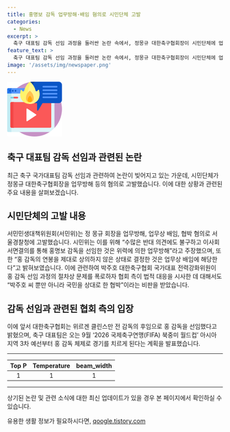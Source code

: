 ```yaml
---
title: 홍명보 감독 업무방해·배임 혐의로 시민단체 고발
categories:
  - News
excerpt: >
  축구 대표팀 감독 선임 과정을 둘러싼 논란 속에서, 정몽규 대한축구협회장이 시민단체에 업무방해 등의 혐의로 고발되었다. 서민민생대책위원회(서민위)는 정 회장을 업무방해, 업무상 배임, 협박 혐의로 서울경찰청에 고발했다고 밝혔다. 또한, 홍 감독의 연봉 결정과 관련하여 업무상 배임으로 비판하고, 대한축구협회는 법적 대응을 시사한 박주호 전력강화위원을 협박으로 비난했다. 협회는 위르겐 클린스만 전 감독의 후임으로 홍 감독을 선임하여 오는 9월부터 홍 감독 체제로 경기를 치를 예정이다.
feature_text: >
  축구 대표팀 감독 선임 과정을 둘러싼 논란 속에서, 정몽규 대한축구협회장이 시민단체에 업무방해 등의 혐의로 고발되었다. 서민민생대책위원회(서민위)는 정 회장을 업무방해, 업무상 배임, 협박 혐의로 서울경찰청에 고발했다고 밝혔다. 또한, 홍 감독의 연봉 결정과 관련하여 업무상 배임으로 비판하고, 대한축구협회는 법적 대응을 시사한 박주호 전력강화위원을 협박으로 비난했다. 협회는 위르겐 클린스만 전 감독의 후임으로 홍 감독을 선임하여 오는 9월부터 홍 감독 체제로 경기를 치를 예정이다.
image: '/assets/img/newspaper.png'
---
```


<p><img src="/assets/img/news.png" alt="rentncar 속보" /></p>

<h2 data-ke-size="size26">축구 대표팀 감독 선임과 관련된 논란</h2>

<p data-ke-size="size16">최근 축구 국가대표팀 감독 선임과 관련하여 논란이 빚어지고 있는 가운데, 시민단체가 정몽규 대한축구협회장을 업무방해 등의 혐의로 고발했습니다. 이에 대한 상황과 관련된 주요 내용을 살펴보겠습니다.</p>

<h2 data-ke-size="size24">시민단체의 고발 내용</h2>

<p data-ke-size="size16">서민민생대책위원회(서민위)는 정 몽규 회장을 업무방해, 업무상 배임, 협박 혐의로 서울경찰청에 고발했습니다. 시민위는 이를 위해 “수많은 반대 의견에도 불구하고 이사회 서면결의를 통해 홍명보 감독을 선임한 것은 위력에 의한 업무방해”라고 주장했으며, 또한 “홍 감독의 연봉을 제대로 상의하지 않은 상태로 결정한 것은 업무상 배임에 해당한다”고 밝혀보였습니다. 이에 관련하여 박주호 대한축구협회 국가대표 전력강화위원이 홍 감독 선임 과정의 절차상 문제를 폭로하자 협회 측이 법적 대응을 시사한 데 대해서도 “박주호 씨 뿐만 아니라 국민을 상대로 한 협박”이라는 비판을 받았습니다.</p>

<h2 data-ke-size="size24">감독 선임과 관련된 협회 측의 입장</h2>

<p data-ke-size="size16">이에 앞서 대한축구협회는 위르겐 클린스만 전 감독의 후임으로 홍 감독을 선임했다고 밝혔으며, 축구 대표팀은 오는 9월 ‘2026 국제축구연맹(FIFA) 북중미 월드컵’ 아시아 지역 3차 예선부터 홍 감독 체제로 경기를 치르게 된다는 계획을 발표했습니다.</p>

<hr>

<table>
<thead>
<tr>
<th style="text-align: center;">Top P</th>
<th style="text-align: center;">Temperature</th>
<th style="text-align: center;">beam_width</th>
</tr>
</thead>
<tbody>
<tr>
<td style="text-align: center;">1</td>
<td style="text-align: center;">1</td>
<td style="text-align: center;">1</td>
</tr>
</tbody>
</table>

<hr>

<p data-ke-size="size16">상기된 논란 및 관련 소식에 대한 최신 업데이트가 있을 경우 본 페이지에서 확인하실 수 있습니다.</p>
유용한 생활 정보가 필요하시다면, <a href="https://qoogle.tistory.com" rel="dofollow">qoogle.tistory.com</a>


